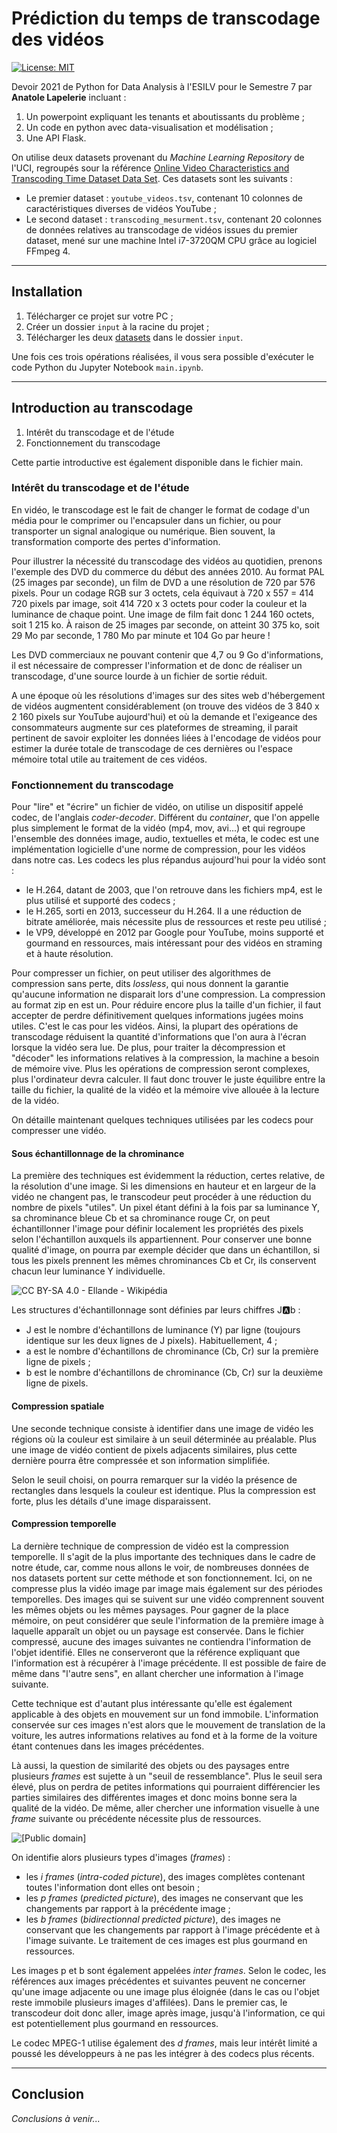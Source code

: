 # Prédiction du temps de transcodage des vidéos

[![License: MIT](https://img.shields.io/badge/License-MIT-yellow.svg)](https://opensource.org/licenses/MIT)

Devoir 2021 de Python for Data Analysis à l'ESILV pour le Semestre 7 par **Anatole Lapelerie** incluant :
1. Un powerpoint expliquant les tenants et aboutissants du problème ;
2. Un code en python avec data-visualisation et modélisation ;
3. Une API Flask.

On utilise deux datasets provenant du *Machine Learning Repository* de l'UCI, regroupés sour la référence [Online Video Characteristics and Transcoding Time Dataset Data Set](https://archive.ics.uci.edu/ml/datasets/Online+Video+Characteristics+and+Transcoding+Time+Dataset). Ces datasets sont les suivants :
* Le premier dataset : `youtube_videos.tsv`, contenant 10 colonnes de caractéristiques diverses de vidéos YouTube ;
* Le second dataset : `transcoding_mesurment.tsv`, contenant 20 colonnes de données relatives au transcodage de vidéos issues du premier dataset, mené sur une machine Intel i7-3720QM CPU grâce au logiciel FFmpeg 4.

----

## Installation

1. Télécharger ce projet sur votre PC ;
2. Créer un dossier `input` à la racine du projet ;
3. Télécharger les deux [datasets](https://archive.ics.uci.edu/ml/datasets/Online+Video+Characteristics+and+Transcoding+Time+Dataset) dans le dossier `input`.

Une fois ces trois opérations réalisées, il vous sera possible d'exécuter le code Python du Jupyter Notebook `main.ipynb`.

----

## Introduction au transcodage

1. Intérêt du transcodage et de l'étude
2. Fonctionnement du transcodage

Cette partie introductive est également disponible dans le fichier main.

### Intérêt du transcodage et de l'étude

En vidéo, le transcodage est le fait de changer le format de codage d'un média pour le comprimer ou l'encapsuler dans un fichier, ou pour transporter un signal analogique ou numérique. Bien souvent, la transformation comporte des pertes d'information.

Pour illustrer la nécessité du transcodage des vidéos au quotidien, prenons l'exemple des DVD du commerce du début des années 2010. Au format PAL (25 images par seconde), un film de DVD a une résolution de 720 par 576 pixels. Pour un codage RGB sur 3 octets, cela équivaut à 720 x 557 = 414 720 pixels par image, soit 414 720 x 3 octets pour coder la couleur et la luminance de chaque point. Une image de film fait donc 1 244 160 octets, soit 1 215 ko. À raison de 25 images par seconde, on atteint 30 375 ko, soit 29 Mo par seconde, 1 780 Mo par minute et 104 Go par heure !

Les DVD commerciaux ne pouvant contenir que 4,7 ou 9 Go d'informations, il est nécessaire de compresser l'information et de donc de réaliser un transcodage, d'une source lourde à un fichier de sortie réduit.

A une époque où les résolutions d'images sur des sites web d'hébergement de vidéos augmentent considérablement (on trouve des vidéos de 3 840 x 2 160 pixels sur YouTube aujourd'hui) et où la demande et l'exigeance des consommateurs augmente sur ces plateformes de streaming, il parait pertinent de savoir exploiter les données liées à l'encodage de vidéos pour estimer la durée totale de transcodage de ces dernières ou l'espace mémoire total utile au traitement de ces vidéos.

### Fonctionnement du transcodage

Pour "lire" et "écrire" un fichier de vidéo, on utilise un dispositif appelé codec, de l'anglais *coder-decoder*. Différent du *container*, que l'on appelle plus simplement le format de la vidéo (mp4, mov, avi...) et qui regroupe l'ensemble des données image, audio, textuelles et méta, le codec est une implémentation logicielle d'une norme de compression, pour les vidéos dans notre cas. Les codecs les plus répandus aujourd'hui pour la vidéo sont :
* le H.264, datant de 2003, que l'on retrouve dans les fichiers mp4, est le plus utilisé et supporté des codecs ;
* le H.265, sorti en 2013, successeur du H.264. Il a une réduction de bitrate améliorée, mais nécessite plus de ressources et reste peu utilisé ;
* le VP9, développé en 2012 par Google pour YouTube, moins supporté et gourmand en ressources, mais intéressant pour des vidéos en straming et à haute résolution.

Pour compresser un fichier, on peut utiliser des algorithmes de compression sans perte, dits *lossless*, qui nous donnent la garantie qu'aucune information ne disparait lors d'une compression. La compression au format zip en est un. Pour réduire encore plus la taille d'un fichier, il faut accepter de perdre définitivement quelques informations jugées moins utiles. C'est le cas pour les vidéos. Ainsi, la plupart des opérations de transcodage réduisent la quantité d'informations que l'on aura à l'écran lorsque la vidéo sera lue. De plus, pour traiter la décompression et "décoder" les informations relatives à la compression, la machine a besoin de mémoire vive. Plus les opérations de compression seront complexes, plus l'ordinateur devra calculer. Il faut donc trouver le juste équilibre entre la taille du fichier, la qualité de la vidéo et la mémoire vive allouée à la lecture de la vidéo.

On détaille maintenant quelques techniques utilisées par les codecs pour compresser une vidéo.

#### Sous échantillonnage de la chrominance

La première des techniques est évidemment la réduction, certes relative, de la résolution d'une image. Si les dimensions en hauteur et en largeur de la vidéo ne changent pas, le transcodeur peut procéder à une réduction du nombre de pixels "utiles". Un pixel étant défini à la fois par sa luminance Y, sa chrominance bleue Cb et sa chrominance rouge Cr, on peut échantillonner l'image pour définir localement les propriétés des pixels selon l'échantillon auxquels ils appartiennent. Pour conserver une bonne qualité d'image, on pourra par exemple décider que dans un échantillon, si tous les pixels prennent les mêmes chrominances Cb et Cr, ils conservent chacun leur luminance Y individuelle.

![CC BY-SA 4.0 - Ellande - Wikipédia](https://upload.wikimedia.org/wikipedia/commons/1/13/Sous-%C3%A9chantillonnage_de_la_chrominance.png)

Les structures d'échantillonnage sont définies par leurs chiffres J:a:b :
* J est le nombre d'échantillons de luminance (Y) par ligne (toujours identique sur les deux lignes de J pixels). Habituellement, 4 ;
* a est le nombre d'échantillons de chrominance (Cb, Cr) sur la première ligne de pixels ;
* b est le nombre d'échantillons de chrominance (Cb, Cr) sur la deuxième ligne de pixels.

#### Compression spatiale

Une seconde technique consiste à identifier dans une image de vidéo les régions où la couleur est similaire à un seuil déterminée au préalable. Plus une image de vidéo contient de pixels adjacents similaires, plus cette dernière pourra être compressée et son information simplifiée.

Selon le seuil choisi, on pourra remarquer sur la vidéo la présence de rectangles dans lesquels la couleur est identique. Plus la compression est forte, plus les détails d'une image disparaissent.

#### Compression temporelle

La dernière technique de compression de vidéo est la compression temporelle. Il s'agit de la plus importante des techniques dans le cadre de notre étude, car, comme nous allons le voir, de nombreuses données de nos datasets portent sur cette méthode et son fonctionnement. Ici, on ne compresse plus la vidéo image par image mais également sur des périodes temporelles. Des images qui se suivent sur une vidéo comprennent souvent les mêmes objets ou les mêmes paysages. Pour gagner de la place mémoire, on peut considérer que seule l'information de la première image à laquelle apparaît un objet ou un paysage est conservée. Dans le fichier compressé, aucune des images suivantes ne contiendra l'information de l'objet identifié. Elles ne conserveront que la référence expliquant que l'information est à récupérer à l'image précédente. Il est possible de faire de même dans "l'autre sens", en allant chercher une information à l'image suivante. 

Cette technique est d'autant plus intéressante qu'elle est également applicable à des objets en mouvement sur un fond immobile. L'information conservée sur ces images n'est alors que le mouvement de translation de la voiture, les autres informations relatives au fond et à la forme de la voiture étant contenues dans les images précédentes.

Là aussi, la question de similarité des objets ou des paysages entre plusieurs *frames* est sujette à un "seuil de ressemblance". Plus le seuil sera élevé, plus on perdra de petites informations qui pourraient différencier les parties similaires des différentes images et donc moins bonne sera la qualité de la vidéo. De même, aller chercher une information visuelle à une *frame* suivante ou précédente nécessite plus de ressources.

![[Public domain]](https://upload.wikimedia.org/wikipedia/commons/thumb/6/64/I_P_and_B_frames.svg/1920px-I_P_and_B_frames.svg.png)

On identifie alors plusieurs types d'images (*frames*) :
* les *i frames* (*intra-coded picture*), des images complètes contenant toutes l'information dont elles ont besoin ;
* les *p frames* (*predicted picture*), des images ne conservant que les changements par rapport à la précédente image ;
* les *b frames* (*bidirectionnal predicted picture*), des images ne conservant que les changements par rapport à l'image précédente et à l'image suivante. Le traitement de ces images est plus gourmand en ressources.

Les images p et b sont également appelées *inter frames*. Selon le codec, les références aux images précédentes et suivantes peuvent ne concerner qu'une image adjacente ou une image plus éloignée (dans le cas ou l'objet reste immobile plusieurs images d'affilées). Dans le premier cas, le transcodeur doit donc aller, image après image, jusqu'à l'information, ce qui est potentiellement plus gourmand en ressources.

Le codec MPEG-1 utilise également des *d frames*, mais leur intérêt limité a poussé les développeurs à ne pas les intégrer à des codecs plus récents.

----

## Conclusion

*Conclusions à venir...*